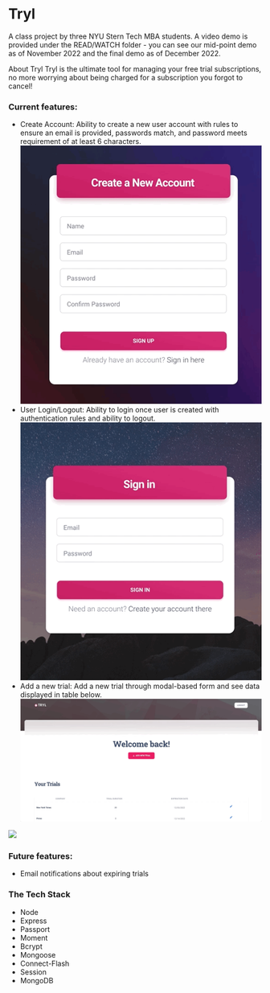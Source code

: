 # Tryl
A class project by three NYU Stern Tech MBA students. A video demo is provided under the READ/WATCH folder - you can see our mid-point demo as of November 2022 and the final demo as of December 2022.

About Tryl
Tryl is the ultimate tool for managing your free trial subscriptions, no more worrying about being charged for a subscription you forgot to cancel! 

<h3>Current features:</h3>
<ul>
<li> Create Account: Ability to create a new user account with rules to ensure an email is provided, passwords match, and password meets requirement of at least 6 characters.</li>
 <img src="Demos/usercreation_demo.gif">
<li> User Login/Logout: Ability to login once user is created with authentication rules and ability to logout.</li>
  <img src="Demos/login_demo.gif">
<li> Add a new trial: Add a new trial through modal-based form and see data displayed in table below.</li>
 <img src="Demos/newtrial_demo.gif">
</ul>

<img src="login_submit_logout.gif">

<h3>Future features:</h3>
<ul>
  <li>Email notifications about expiring trials</li>
</ul>

<h3>The Tech Stack</h3>
<ul>
  <li> Node</li>
  <li> Express</li> 
  <li> Passport</li>
  <li> Moment</li>
  <li> Bcrypt</li>
  <li> Mongoose</li>
  <li>Connect-Flash</li>
  <li>Session</li>
  <li>MongoDB</li>
</ul>
